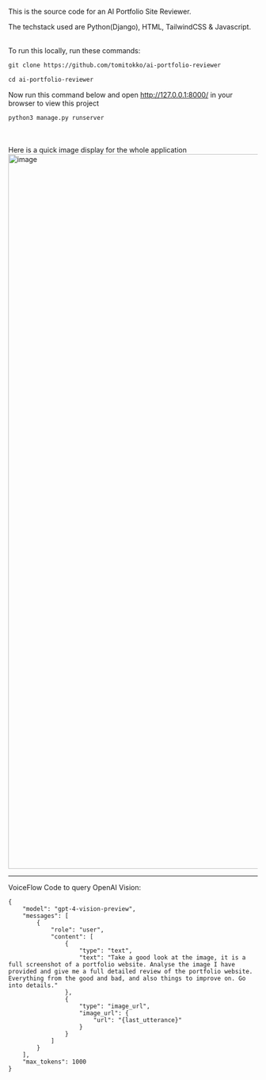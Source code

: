 This is the source code for an AI Portfolio Site Reviewer. 


The techstack used are Python(Django), HTML, TailwindCSS & Javascript.<br><br>

To run this locally, run these commands:
```html
git clone https://github.com/tomitokko/ai-portfolio-reviewer
```

```html
cd ai-portfolio-reviewer
```
<be>

Now run this command below and open http://127.0.0.1:8000/ in your browser to view this project

```html
python3 manage.py runserver
```
<br><br>
Here is a quick image display for the whole application
<img width="1440" alt="image" src="https://res.cloudinary.com/denojater/image/upload/v1714516439/ylqioaftej9opoqfiaql.webp"><hr>

VoiceFlow Code to query OpenAI Vision:

```
{
    "model": "gpt-4-vision-preview",
    "messages": [
        {
            "role": "user",
            "content": [
                {
                    "type": "text",
                    "text": "Take a good look at the image, it is a full screenshot of a portfolio website. Analyse the image I have provided and give me a full detailed review of the portfolio website. Everything from the good and bad, and also things to improve on. Go into details."
                },
                {
                    "type": "image_url",
                    "image_url": {
                        "url": "{last_utterance}"
                    }
                }
            ]
        }
    ],
    "max_tokens": 1000
}
```
